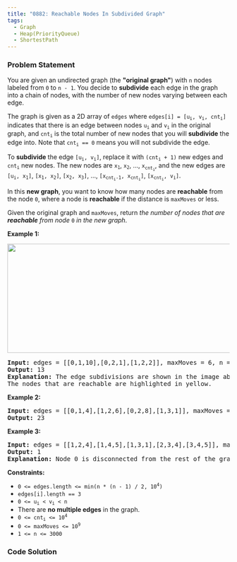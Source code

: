 ```yaml
---
title: "0882: Reachable Nodes In Subdivided Graph"
tags:
  - Graph
  - Heap(PriorityQueue)
  - ShortestPath
---
```

### Problem Statement

<p>You are given an undirected graph (the <strong>&quot;original graph&quot;</strong>) with <code>n</code> nodes labeled from <code>0</code> to <code>n - 1</code>. You decide to <strong>subdivide</strong> each edge in the graph into a chain of nodes, with the number of new nodes varying between each edge.</p>

<p>The graph is given as a 2D array of <code>edges</code> where <code>edges[i] = [u<sub>i</sub>, v<sub>i</sub>, cnt<sub>i</sub>]</code> indicates that there is an edge between nodes <code>u<sub>i</sub></code> and <code>v<sub>i</sub></code> in the original graph, and <code>cnt<sub>i</sub></code> is the total number of new nodes that you will <strong>subdivide</strong> the edge into. Note that <code>cnt<sub>i</sub> == 0</code> means you will not subdivide the edge.</p>

<p>To <strong>subdivide</strong> the edge <code>[u<sub>i</sub>, v<sub>i</sub>]</code>, replace it with <code>(cnt<sub>i</sub> + 1)</code> new edges and <code>cnt<sub>i</sub></code> new nodes. The new nodes are <code>x<sub>1</sub></code>, <code>x<sub>2</sub></code>, ..., <code>x<sub>cnt<sub>i</sub></sub></code>, and the new edges are <code>[u<sub>i</sub>, x<sub>1</sub>]</code>, <code>[x<sub>1</sub>, x<sub>2</sub>]</code>, <code>[x<sub>2</sub>, x<sub>3</sub>]</code>, ..., <code>[x<sub>cnt<sub>i</sub>-1</sub>, x<sub>cnt<sub>i</sub></sub>]</code>, <code>[x<sub>cnt<sub>i</sub></sub>, v<sub>i</sub>]</code>.</p>

<p>In this <strong>new graph</strong>, you want to know how many nodes are <strong>reachable</strong> from the node <code>0</code>, where a node is <strong>reachable</strong> if the distance is <code>maxMoves</code> or less.</p>

<p>Given the original graph and <code>maxMoves</code>, return <em>the number of nodes that are <strong>reachable</strong> from node </em><code>0</code><em> in the new graph</em>.</p>


<p><strong class="example">Example 1:</strong></p>
<img alt="" src="https://s3-lc-upload.s3.amazonaws.com/uploads/2018/08/01/origfinal.png" style="width: 600px; height: 247px;" />
<pre>
<strong>Input:</strong> edges = [[0,1,10],[0,2,1],[1,2,2]], maxMoves = 6, n = 3
<strong>Output:</strong> 13
<strong>Explanation:</strong> The edge subdivisions are shown in the image above.
The nodes that are reachable are highlighted in yellow.
</pre>

<p><strong class="example">Example 2:</strong></p>

<pre>
<strong>Input:</strong> edges = [[0,1,4],[1,2,6],[0,2,8],[1,3,1]], maxMoves = 10, n = 4
<strong>Output:</strong> 23
</pre>

<p><strong class="example">Example 3:</strong></p>

<pre>
<strong>Input:</strong> edges = [[1,2,4],[1,4,5],[1,3,1],[2,3,4],[3,4,5]], maxMoves = 17, n = 5
<strong>Output:</strong> 1
<strong>Explanation:</strong> Node 0 is disconnected from the rest of the graph, so only node 0 is reachable.
</pre>


<p><strong>Constraints:</strong></p>

<ul>
	<li><code>0 &lt;= edges.length &lt;= min(n * (n - 1) / 2, 10<sup>4</sup>)</code></li>
	<li><code>edges[i].length == 3</code></li>
	<li><code>0 &lt;= u<sub>i</sub> &lt; v<sub>i</sub> &lt; n</code></li>
	<li>There are <strong>no multiple edges</strong> in the graph.</li>
	<li><code>0 &lt;= cnt<sub>i</sub> &lt;= 10<sup>4</sup></code></li>
	<li><code>0 &lt;= maxMoves &lt;= 10<sup>9</sup></code></li>
	<li><code>1 &lt;= n &lt;= 3000</code></li>
</ul>


### Code Solution

```python

```

